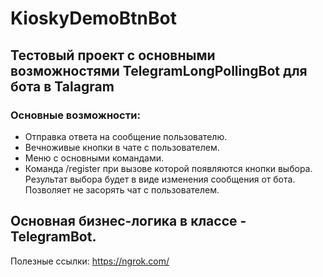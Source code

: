 # KioskyDemoBtnBot 
## Тестовый проект с основными возможностями TelegramLongPollingBot для бота в Talagram
### Основные возможности:
* Отправка ответа на сообщение пользователю.
* Вечноживые кнопки в чате с пользователем.
* Меню с основными командами.
* Команда /register при вызове которой появляются кнопки выбора. Результат выбора будет в виде изменения сообщения от бота. Позволяет не засорять чат с пользователем.

## Основная бизнес-логика в классе - TelegramBot.
Полезные ссылки:
https://ngrok.com/
